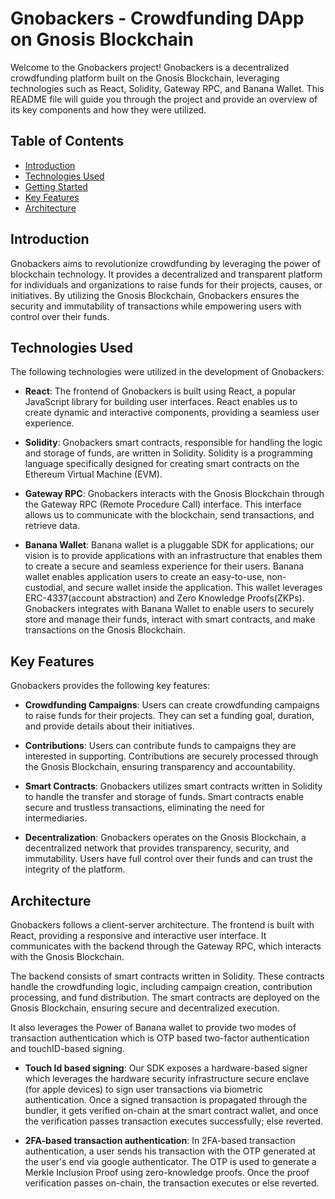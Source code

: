 # Gnobackers - Crowdfunding DApp on Gnosis Blockchain

Welcome to the Gnobackers project! Gnobackers is a decentralized crowdfunding platform built on the Gnosis Blockchain, leveraging technologies such as React, Solidity, Gateway RPC, and Banana Wallet. This README file will guide you through the project and provide an overview of its key components and how they were utilized.

## Table of Contents
- [Introduction](#introduction)
- [Technologies Used](#technologies-used)
- [Getting Started](#getting-started)
- [Key Features](#key-features)
- [Architecture](#architecture)

## Introduction
Gnobackers aims to revolutionize crowdfunding by leveraging the power of blockchain technology. It provides a decentralized and transparent platform for individuals and organizations to raise funds for their projects, causes, or initiatives. By utilizing the Gnosis Blockchain, Gnobackers ensures the security and immutability of transactions while empowering users with control over their funds.

## Technologies Used
The following technologies were utilized in the development of Gnobackers:

- **React**: The frontend of Gnobackers is built using React, a popular JavaScript library for building user interfaces. React enables us to create dynamic and interactive components, providing a seamless user experience.

- **Solidity**: Gnobackers smart contracts, responsible for handling the logic and storage of funds, are written in Solidity. Solidity is a programming language specifically designed for creating smart contracts on the Ethereum Virtual Machine (EVM).

- **Gateway RPC**: Gnobackers interacts with the Gnosis Blockchain through the Gateway RPC (Remote Procedure Call) interface. This interface allows us to communicate with the blockchain, send transactions, and retrieve data.

- **Banana Wallet**: Banana wallet is a pluggable SDK for applications; our vision is to provide applications with an infrastructure that enables them to create a secure and seamless experience for their users.
Banana wallet enables application users to create an easy-to-use, non-custodial, and secure wallet inside the application. This wallet leverages ERC-4337(account abstraction) and Zero Knowledge Proofs(ZKPs). Gnobackers integrates with Banana Wallet to enable users to securely store and manage their funds, interact with smart contracts, and make transactions on the Gnosis Blockchain.

## Key Features
Gnobackers provides the following key features:

- **Crowdfunding Campaigns**: Users can create crowdfunding campaigns to raise funds for their projects. They can set a funding goal, duration, and provide details about their initiatives.

- **Contributions**: Users can contribute funds to campaigns they are interested in supporting. Contributions are securely processed through the Gnosis Blockchain, ensuring transparency and accountability.

- **Smart Contracts**: Gnobackers utilizes smart contracts written in Solidity to handle the transfer and storage of funds. Smart contracts enable secure and trustless transactions, eliminating the need for intermediaries.

- **Decentralization**: Gnobackers operates on the Gnosis Blockchain, a decentralized network that provides transparency, security, and immutability. Users have full control over their funds and can trust the integrity of the platform.

## Architecture
Gnobackers follows a client-server architecture. The frontend is built with React, providing a responsive and interactive user interface. It communicates with the backend through the Gateway RPC, which interacts with the Gnosis Blockchain.

The backend consists of smart contracts written in Solidity. These contracts handle the crowdfunding logic, including campaign creation, contribution processing, and fund distribution. The smart contracts are deployed on the Gnosis Blockchain, ensuring secure and decentralized execution.

It also leverages the Power of Banana wallet to provide two modes of transaction authentication which is OTP based two-factor authentication and touchID-based signing.

- **Touch Id based signing**:
Our SDK exposes a hardware-based signer which leverages the hardware security infrastructure secure enclave (for apple devices) to sign user transactions via biometric authentication. Once a signed transaction is propagated through the bundler, it gets verified on-chain at the smart contract wallet, and once the verification passes transaction executes successfully; else reverted.

- **2FA-based transaction authentication**:
In 2FA-based transaction authentication, a user sends his transaction with the OTP generated at the user's end via google authenticator. The OTP is used to generate a Merkle Inclusion Proof using zero-knowledge proofs. Once the proof verification passes on-chain, the transaction executes or else reverted.